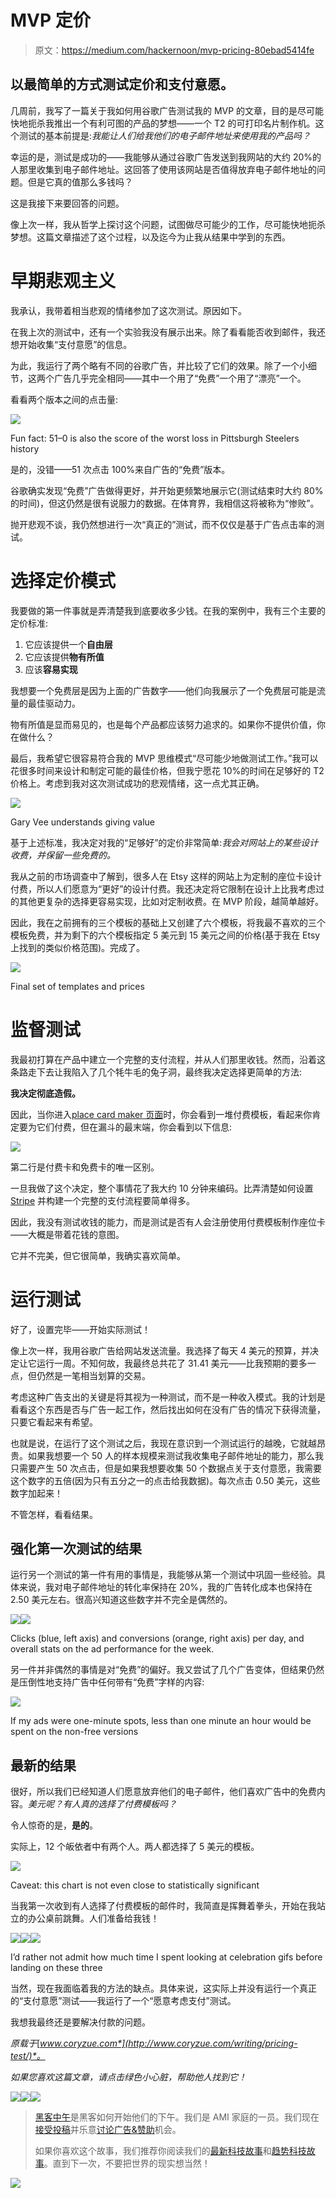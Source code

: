 # MVP 定价

> 原文：<https://medium.com/hackernoon/mvp-pricing-80ebad5414fe>

## 以最简单的方式测试定价和支付意愿。

几周前，我写了一篇关于我如何用谷歌广告测试我的 MVP 的文章，目的是尽可能快地扼杀我推出一个有利可图的产品的梦想——一个 T2 的可打印名片制作机。这个测试的基本前提是:*我能让人们给我他们的电子邮件地址来使用我的产品吗？*

幸运的是，测试是成功的——我能够从通过谷歌广告发送到我网站的大约 20%的人那里收集到电子邮件地址。这回答了使用该网站是否值得放弃电子邮件地址的问题。但是它真的值那么多钱吗？

这是我接下来要回答的问题。

像上次一样，我从哲学上探讨这个问题，试图做尽可能少的工作，尽可能快地扼杀梦想。这篇文章描述了这个过程，以及迄今为止我从结果中学到的东西。

# 早期悲观主义

我承认，我带着相当悲观的情绪参加了这次测试。原因如下。

在我上次的测试中，还有一个实验我没有展示出来。除了看看能否收到邮件，我还想开始收集“支付意愿”的信息。

为此，我运行了两个略有不同的谷歌广告，并比较了它们的效果。除了一个小细节，这两个广告几乎完全相同——其中一个用了“免费”一个用了“漂亮”一个。

看看两个版本之间的点击量:

![](img/86d635358df53050cac5a4a93fa73c9c.png)

Fun fact: 51–0 is also the score of the worst loss in Pittsburgh Steelers history

是的，没错——51 次点击 100%来自广告的“免费”版本。

谷歌确实发现“免费”广告做得更好，并开始更频繁地展示它(测试结束时大约 80%的时间)，但这仍然是很有说服力的数据。在体育界，我相信这将被称为“惨败”。

抛开悲观不谈，我仍然想进行一次“真正的”测试，而不仅仅是基于广告点击率的测试。

# 选择定价模式

我要做的第一件事就是弄清楚我到底要收多少钱。在我的案例中，我有三个主要的定价标准:

1.  它应该提供一个**自由层**
2.  它应该提供**物有所值**
3.  应该**容易实现**

我想要一个免费层是因为上面的广告数字——他们向我展示了一个免费层可能是流量的最佳驱动力。

物有所值是显而易见的，也是每个产品都应该努力追求的。如果你不提供价值，你在做什么？

最后，我希望它很容易符合我的 MVP 思维模式“尽可能少地做测试工作。”我可以花很多时间来设计和制定可能的最佳价格，但我宁愿花 10%的时间在足够好的 T2 价格上。考虑到我对这次测试成功的悲观情绪，这一点尤其正确。

![](img/5ffca20caf1cfa1822f121117f872504.png)

Gary Vee understands giving value

基于上述标准，我决定对我的“足够好”的定价非常简单:*我会对网站上的某些设计收费，并保留一些免费的。*

我从之前的市场调查中了解到，很多人在 Etsy 这样的网站上为定制的座位卡设计付费，所以人们愿意为“更好”的设计付费。我还决定将它限制在设计上比我考虑过的其他更复杂的选择更容易实现，比如对定制收费。在 MVP 阶段，越简单越好。

因此，我在之前拥有的三个模板的基础上又创建了六个模板，将我最不喜欢的三个模板免费，并为剩下的六个模板指定 5 美元到 15 美元之间的价格(基于我在 Etsy 上找到的类似价格范围)。完成了。

![](img/04e0a690d8db657ad0811178a0a59b98.png)

Final set of templates and prices

# 监督测试

我最初打算在产品中建立一个完整的支付流程，并从人们那里收钱。然而，沿着这条路走下去让我陷入了几个牦牛毛的兔子洞，最终我决定选择更简单的方法:

**我决定彻底造假。**

因此，当你进入[place card maker 页面](https://www.placecard.me/try/)时，你会看到一堆付费模板，看起来你肯定要为它们付费，但在漏斗的最末端，你会看到以下信息:

![](img/d4d311a9ebf7aef2b0cbdebb1b95f462.png)

第二行是付费卡和免费卡的唯一区别。

一旦我做了这个决定，整个事情花了我大约 10 分钟来编码。比弄清楚如何设置 [Stripe](https://stripe.com/) 并构建一个完整的支付流程要简单得多。

因此，我没有测试收钱的能力，而是测试是否有人会注册使用付费模板制作座位卡——大概是带着花钱的意图。

它并不完美，但它很简单，我确实喜欢简单。

# 运行测试

好了，设置完毕——开始实际测试！

像上次一样，我用谷歌广告给网站发送流量。我选择了每天 4 美元的预算，并决定让它运行一周。不知何故，我最终总共花了 31.41 美元——比我预期的要多一点，但仍然是一笔相当划算的交易。

考虑这种广告支出的关键是将其视为一种测试，而不是一种收入模式。我的计划是看看这个东西是否与广告一起工作，然后找出如何在没有广告的情况下获得流量，只要它看起来有希望。

也就是说，在运行了这个测试之后，我现在意识到一个测试运行的越晚，它就越昂贵。如果我想要一个 50 人的样本规模来测试我收集电子邮件地址的能力，那么我只需要产生 50 次点击，但是如果我想要收集 50 个数据点关于支付意愿，我需要这个数字的五倍(因为只有五分之一的点击给我数据)。每次点击 0.50 美元，这些数字加起来！

不管怎样，看看结果。

## 强化第一次测试的结果

运行另一个测试的第一件有用的事情是，我能够从第一个测试中巩固一些经验。具体来说，我对电子邮件地址的转化率保持在 20%，我的广告转化成本也保持在 2.50 美元左右。很高兴知道这些数字并不完全是偶然的。

![](img/7a719bc0e1bfadd1542ff72b08deee00.png)![](img/418e6ac64769d57ca8e0a42841d1d173.png)

Clicks (blue, left axis) and conversions (orange, right axis) per day, and overall stats on the ad performance for the week.

另一件并非偶然的事情是对“免费”的偏好。我又尝试了几个广告变体，但结果仍然是压倒性地支持广告中任何带有“免费”字样的内容:

![](img/fedb79eb2c27ff525f2a74b0abca18e5.png)

If my ads were one-minute spots, less than one minute an hour would be spent on the non-free versions

## 最新的结果

很好，所以我们已经知道人们愿意放弃他们的电子邮件，他们喜欢广告中的免费内容。*美元呢？有人真的选择了付费模板吗？*

令人惊奇的是，**是的**。

实际上，12 个皈依者中有两个人。两人都选择了 5 美元的模板。

![](img/97a0d4626677fffe8a99533e6b5ff1da.png)

Caveat: this chart is not even close to statistically significant

当我第一次收到有人选择了付费模板的邮件时，我简直是挥舞着拳头，开始在我站立的办公桌前跳舞。人们准备给我钱！

![](img/acf5c262d2283d4e92d7c929ac1b197b.png)![](img/08f01471ff239963d588a6e2d24e0c8b.png)![](img/2efc3628fbf767fbc247290f02ad2ddf.png)

I’d rather not admit how much time I spent looking at celebration gifs before landing on these three

当然，现在我面临着我的方法的缺点。具体来说，这实际上并没有运行一个真正的“支付意愿”测试——我运行了一个“愿意考虑支付”测试。

我想我最终还是要解决付款的问题。

*原载于*[*www.coryzue.com*](http://www.coryzue.com/writing/pricing-test/)*。*

*如果您喜欢这篇文章，请点击绿色小心脏，帮助他人找到它！*

[![](img/50ef4044ecd4e250b5d50f368b775d38.png)](http://bit.ly/HackernoonFB)[![](img/979d9a46439d5aebbdcdca574e21dc81.png)](https://goo.gl/k7XYbx)[![](img/2930ba6bd2c12218fdbbf7e02c8746ff.png)](https://goo.gl/4ofytp)

> [黑客中午](http://bit.ly/Hackernoon)是黑客如何开始他们的下午。我们是 AMI 家庭的一员。我们现在[接受投稿](http://bit.ly/hackernoonsubmission)并乐意[讨论广告&赞助](mailto:partners@amipublications.com)机会。
> 
> 如果你喜欢这个故事，我们推荐你阅读我们的[最新科技故事](http://bit.ly/hackernoonlatestt)和[趋势科技故事](https://hackernoon.com/trending)。直到下一次，不要把世界的现实想当然！

![](img/be0ca55ba73a573dce11effb2ee80d56.png)
